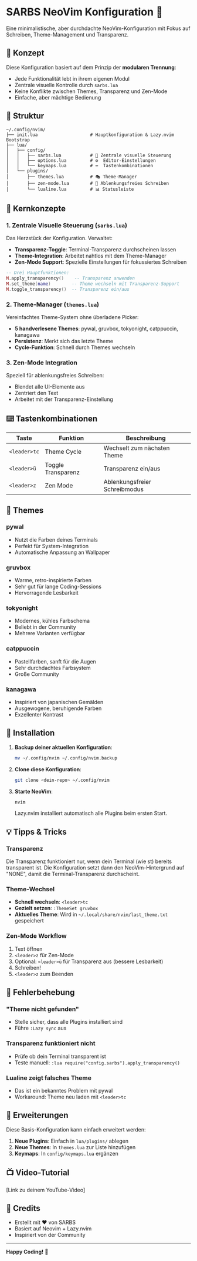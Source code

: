 # SARBS NeoVim Konfiguration 🚀

Eine minimalistische, aber durchdachte NeoVim-Konfiguration mit Fokus auf Schreiben, Theme-Management und Transparenz.

## 🎯 Konzept

Diese Konfiguration basiert auf dem Prinzip der **modularen Trennung**:
- Jede Funktionalität lebt in ihrem eigenen Modul
- Zentrale visuelle Kontrolle durch `sarbs.lua`
- Keine Konflikte zwischen Themes, Transparenz und Zen-Mode
- Einfache, aber mächtige Bedienung

## 📁 Struktur

```
~/.config/nvim/
├── init.lua					# Hauptkonfiguration & Lazy.nvim Bootstrap
├── lua/
│   ├── config/
│   │   ├── sarbs.lua			# 🎨 Zentrale visuelle Steuerung
│   │   ├── options.lua			# ⚙️  Editor-Einstellungen
│   │   └── keymaps.lua			# ⌨️  Tastenkombinationen
│   └── plugins/
│       ├── themes.lua			# 🎭 Theme-Manager
│       ├── zen-mode.lua		# 🧘 Ablenkungsfreies Schreiben
│       └── lualine.lua			# 📊 Statusleiste
```

## 🔑 Kernkonzepte

### 1. Zentrale Visuelle Steuerung (`sarbs.lua`)

Das Herzstück der Konfiguration. Verwaltet:
- **Transparenz-Toggle**: Terminal-Transparenz durchscheinen lassen
- **Theme-Integration**: Arbeitet nahtlos mit dem Theme-Manager
- **Zen-Mode Support**: Spezielle Einstellungen für fokussiertes Schreiben

```lua
-- Drei Hauptfunktionen:
M.apply_transparency()    -- Transparenz anwenden
M.set_theme(name)        -- Theme wechseln mit Transparenz-Support
M.toggle_transparency()  -- Transparenz ein/aus
```

### 2. Theme-Manager (`themes.lua`)

Vereinfachtes Theme-System ohne überladene Picker:
- **5 handverlesene Themes**: pywal, gruvbox, tokyonight, catppuccin, kanagawa
- **Persistenz**: Merkt sich das letzte Theme
- **Cycle-Funktion**: Schnell durch Themes wechseln

### 3. Zen-Mode Integration

Speziell für ablenkungsfreies Schreiben:
- Blendet alle UI-Elemente aus
- Zentriert den Text
- Arbeitet mit der Transparenz-Einstellung

## ⌨️ Tastenkombinationen

| Taste | Funktion | Beschreibung |
|-------|----------|--------------|
| `<leader>tc` | Theme Cycle | Wechselt zum nächsten Theme |
| `<leader>ü` | Toggle Transparenz | Transparenz ein/aus |
| `<leader>z` | Zen Mode | Ablenkungsfreier Schreibmodus |

## 🎨 Themes

### pywal
- Nutzt die Farben deines Terminals
- Perfekt für System-Integration
- Automatische Anpassung an Wallpaper

### gruvbox
- Warme, retro-inspirierte Farben
- Sehr gut für lange Coding-Sessions
- Hervorragende Lesbarkeit

### tokyonight
- Modernes, kühles Farbschema
- Beliebt in der Community
- Mehrere Varianten verfügbar

### catppuccin
- Pastellfarben, sanft für die Augen
- Sehr durchdachtes Farbsystem
- Große Community

### kanagawa
- Inspiriert von japanischen Gemälden
- Ausgewogene, beruhigende Farben
- Exzellenter Kontrast

## 🔧 Installation

1. **Backup deiner aktuellen Konfiguration**:
   ```bash
   mv ~/.config/nvim ~/.config/nvim.backup
   ```

2. **Clone diese Konfiguration**:
   ```bash
   git clone <dein-repo> ~/.config/nvim
   ```

3. **Starte NeoVim**:
   ```bash
   nvim
   ```
   Lazy.nvim installiert automatisch alle Plugins beim ersten Start.

## 💡 Tipps & Tricks

### Transparenz

Die Transparenz funktioniert nur, wenn dein Terminal (wie st) bereits transparent ist. Die Konfiguration setzt dann den NeoVim-Hintergrund auf "NONE", damit die Terminal-Transparenz durchscheint.

### Theme-Wechsel

- **Schnell wechseln**: `<leader>tc`
- **Gezielt setzen**: `:ThemeSet gruvbox`
- **Aktuelles Theme**: Wird in `~/.local/share/nvim/last_theme.txt` gespeichert

### Zen-Mode Workflow

1. Text öffnen
2. `<leader>z` für Zen-Mode
3. Optional: `<leader>ü` für Transparenz aus (bessere Lesbarkeit)
4. Schreiben!
5. `<leader>z` zum Beenden

## 🐛 Fehlerbehebung

### "Theme nicht gefunden"
- Stelle sicher, dass alle Plugins installiert sind
- Führe `:Lazy sync` aus

### Transparenz funktioniert nicht
- Prüfe ob dein Terminal transparent ist
- Teste manuell: `:lua require("config.sarbs").apply_transparency()`

### Lualine zeigt falsches Theme
- Das ist ein bekanntes Problem mit pywal
- Workaround: Theme neu laden mit `<leader>tc`

## 🚀 Erweiterungen

Diese Basis-Konfiguration kann einfach erweitert werden:

1. **Neue Plugins**: Einfach in `lua/plugins/` ablegen
2. **Neue Themes**: In `themes.lua` zur Liste hinzufügen
3. **Keymaps**: In `config/keymaps.lua` ergänzen

## 📺 Video-Tutorial

[Link zu deinem YouTube-Video]

## 🤝 Credits

- Erstellt mit ❤️ von SARBS
- Basiert auf Neovim + Lazy.nvim
- Inspiriert von der Community

---

**Happy Coding!** 🎉
